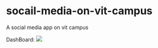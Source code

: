 # socail-media-on-vit-campus
A social media app on vit campus

DashBoard:
![](https://github.com/rushilenekar20/socail-media-on-vit-campus/blob/master/Screenshots/dashboard.png)

